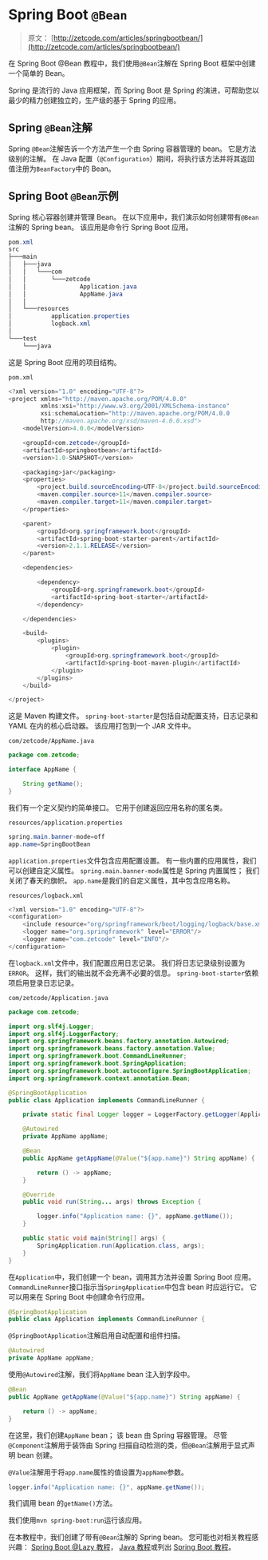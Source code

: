 # Spring Boot `@Bean`

> 原文： [http://zetcode.com/articles/springbootbean/](http://zetcode.com/articles/springbootbean/)

在 Spring Boot @Bean 教程中，我们使用`@Bean`注解在 Spring Boot 框架中创建一个简单的 Bean。

Spring 是流行的 Java 应用框架，而 Spring Boot 是 Spring 的演进，可帮助您以最少的精力创建独立的，生产级的基于 Spring 的应用。

## Spring `@Bean`注解

Spring `@Bean`注解告诉一个方法产生一个由 Spring 容器管理的 bean。 它是方法级别的注解。 在 Java 配置（`@Configuration`）期间，将执行该方法并将其返回值注册为`BeanFactory`中的 Bean。

## Spring Boot `@Bean`示例

Spring 核心容器创建并管理 Bean。 在以下应用中，我们演示如何创建带有`@Bean`注解的 Spring bean。 该应用是命令行 Spring Boot 应用。

```java
pom.xml
src
├───main
│   ├───java
│   │   └───com
│   │       └───zetcode
│   │               Application.java
│   │               AppName.java
│   │
│   └───resources
│           application.properties
│           logback.xml
│
└───test
    └───java

```

这是 Spring Boot 应用的项目结构。

`pom.xml`

```java
<?xml version="1.0" encoding="UTF-8"?>
<project xmlns="http://maven.apache.org/POM/4.0.0"
         xmlns:xsi="http://www.w3.org/2001/XMLSchema-instance"
         xsi:schemaLocation="http://maven.apache.org/POM/4.0.0
         http://maven.apache.org/xsd/maven-4.0.0.xsd">
    <modelVersion>4.0.0</modelVersion>

    <groupId>com.zetcode</groupId>
    <artifactId>springbootbean</artifactId>
    <version>1.0-SNAPSHOT</version>

    <packaging>jar</packaging>
    <properties>
        <project.build.sourceEncoding>UTF-8</project.build.sourceEncoding>
        <maven.compiler.source>11</maven.compiler.source>
        <maven.compiler.target>11</maven.compiler.target>
    </properties>

    <parent>
        <groupId>org.springframework.boot</groupId>
        <artifactId>spring-boot-starter-parent</artifactId>
        <version>2.1.1.RELEASE</version>
    </parent>

    <dependencies>

        <dependency>
            <groupId>org.springframework.boot</groupId>
            <artifactId>spring-boot-starter</artifactId>
        </dependency>

    </dependencies>

    <build>
        <plugins>
            <plugin>
                <groupId>org.springframework.boot</groupId>
                <artifactId>spring-boot-maven-plugin</artifactId>
            </plugin>
        </plugins>
    </build>

</project>

```

这是 Maven 构建文件。 `spring-boot-starter`是包括自动配置支持，日志记录和 YAML 在内的核心启动器。 该应用打包到一个 JAR 文件中。

`com/zetcode/AppName.java`

```java
package com.zetcode;

interface AppName {

    String getName();
}

```

我们有一个定义契约的简单接口。 它用于创建返回应用名称的匿名类。

`resources/application.properties`

```java
spring.main.banner-mode=off
app.name=SpringBootBean

```

`application.properties`文件包含应用配置设置。 有一些内置的应用属性，我们可以创建自定义属性。 `spring.main.banner-mode`属性是 Spring 内置属性； 我们关闭了春天的旗帜。 `app.name`是我们的自定义属性，其中包含应用名称。

`resources/logback.xml`

```java
<?xml version="1.0" encoding="UTF-8"?>
<configuration>
    <include resource="org/springframework/boot/logging/logback/base.xml" />
    <logger name="org.springframework" level="ERROR"/>
    <logger name="com.zetcode" level="INFO"/>
</configuration>

```

在`logback.xml`文件中，我们配置应用日志记录。 我们将日志记录级别设置为`ERROR`。 这样，我们的输出就不会充满不必要的信息。 `spring-boot-starter`依赖项启用登录日志记录。

`com/zetcode/Application.java`

```java
package com.zetcode;

import org.slf4j.Logger;
import org.slf4j.LoggerFactory;
import org.springframework.beans.factory.annotation.Autowired;
import org.springframework.beans.factory.annotation.Value;
import org.springframework.boot.CommandLineRunner;
import org.springframework.boot.SpringApplication;
import org.springframework.boot.autoconfigure.SpringBootApplication;
import org.springframework.context.annotation.Bean;

@SpringBootApplication
public class Application implements CommandLineRunner {

    private static final Logger logger = LoggerFactory.getLogger(Application.class);

    @Autowired
    private AppName appName;

    @Bean
    public AppName getAppName(@Value("${app.name}") String appName) {

        return () -> appName;
    }

    @Override
    public void run(String... args) throws Exception {

        logger.info("Application name: {}", appName.getName());
    }

    public static void main(String[] args) {
        SpringApplication.run(Application.class, args);
    }
}

```

在`Application`中，我们创建一个 bean，调用其方法并设置 Spring Boot 应用。 `CommandLineRunner`接口指示当`SpringApplication`中包含 bean 时应运行它。 它可以用来在 Spring Boot 中创建命令行应用。

```java
@SpringBootApplication
public class Application implements CommandLineRunner {

```

`@SpringBootApplication`注解启用自动配置和组件扫描。

```java
@Autowired
private AppName appName;

```

使用`@Autowired`注解，我们将`AppName` bean 注入到字段中。

```java
@Bean
public AppName getAppName(@Value("${app.name}") String appName) {

    return () -> appName;
}

```

在这里，我们创建`AppName` bean； 该 bean 由 Spring 容器管理。 尽管`@Component`注解用于装饰由 Spring 扫描自动检测的类，但`@Bean`注解用于显式声明 bean 创建。

`@Value`注解用于将`app.name`属性的值设置为`appName`参数。

```java
logger.info("Application name: {}", appName.getName());

```

我们调用 bean 的`getName()`方法。

我们使用`mvn spring-boot:run`运行该应用。

在本教程中，我们创建了带有`@Bean`注解的 Spring bean。 您可能也对相关教程感兴趣： [Spring Boot @Lazy 教程](/springboot/lazybean/)， [Java 教程](/lang/java/)或列出 [Spring Boot 教程](/all/#springboot)。
